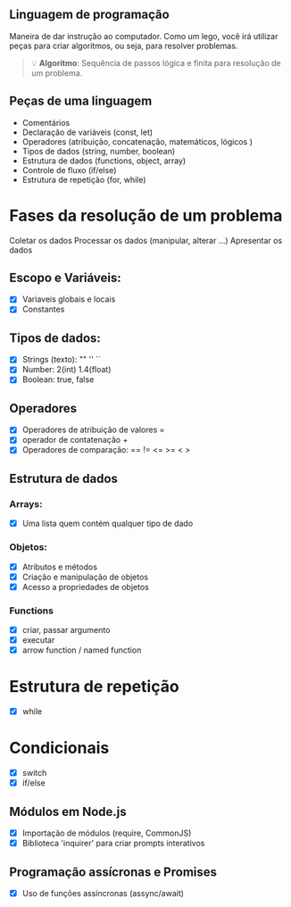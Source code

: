 ## Linguagem de programação

Maneira de dar instrução ao computador.
Como um lego, você irá utilizar peças para criar algoritmos, ou seja, para resolver problemas.

> 💡 **Algoritmo**: Sequência de passos lógica e finita para resolução de um problema.

## Peças de uma linguagem

- Comentários
- Declaração de variáveis (const, let)
- Operadores (atribuição, concatenação, matemáticos, lógicos )
- Tipos de dados (string, number, boolean)
- Estrutura de dados (functions, object, array)
- Controle de fluxo (if/else)
- Estrutura de repetição (for, while)

# Fases da resolução de um problema

Coletar os dados
Processar os dados (manipular, alterar ...)
Apresentar os dados

## Escopo e Variáveis:

- [x] Variaveis globais e locais
- [x] Constantes

## Tipos de dados:

- [x] Strings (texto): "" '' ´´
- [x] Number: 2(int) 1.4(float)
- [x] Boolean: true, false

## Operadores

- [x] Operadores de atribuição de valores = 
- [x] operador de contatenação +
- [x] Operadores de comparação: == !=  <= >= < >

## Estrutura de dados

### Arrays:

- [x] Uma lista quem contém qualquer tipo de dado

### Objetos:

- [x] Atributos e métodos
- [x] Criação e manipulação de objetos
- [x] Acesso a propriedades de objetos

### Functions

- [x] criar, passar argumento
- [x] executar
- [x] arrow function / named function

# Estrutura de repetição

- [x] while


# Condicionais

- [x] switch
- [x] if/else

## Módulos em Node.js

- [x] Importação de módulos (require, CommonJS)
- [x] Biblioteca 'inquirer' para criar prompts interativos

## Programação assícronas e Promises

- [x] Uso de funções assíncronas (assync/await)
